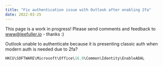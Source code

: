```yaml
---
title: "Fix authentication issue with Outlook after enabling 2fa"
date: 2022-03-25
---
```


This page is a work in progress! Please send comments and feedback to www@leefuller.io - thanks :) 

Outlook unable to authenticate because it is presenting classic auth when modern auth is needed due to 2fa?

```powershell
HKCU\SOFTWARE\Microsoft\Office\16.0\Common\Identity\EnableADAL
```
